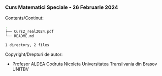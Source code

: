 ### Curs Matematici Speciale - 26 Februarie 2024 

Contents/Continut: 

```sh
.
├── Curs2_real2024.pdf
└── README.md

1 directory, 2 files
```

Copyright/Drepturi de autor:
* Profesor ALDEA Codruta Nicoleta Universitatea Transilvania din Brasov UNITBV
